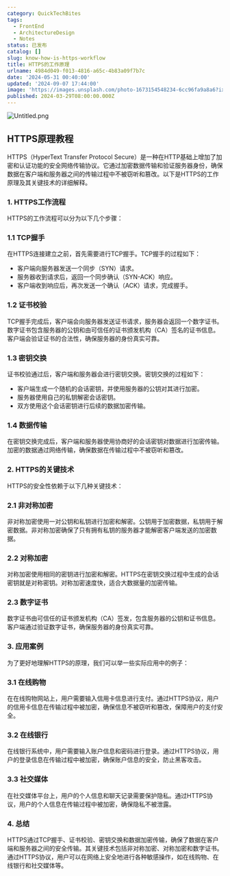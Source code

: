 ```yaml
---
category: QuickTechBites
tags:
  - FrontEnd
  - ArchitectureDesign
  - Notes
status: 已发布
catalog: []
slug: know-how-is-https-workflow
title: HTTPS的工作原理
urlname: 4984d049-f013-4816-a65c-4b83a09f7b7c
date: '2024-05-31 00:40:00'
updated: '2024-09-07 17:44:00'
image: 'https://images.unsplash.com/photo-1673154548234-6cc96fa9a8a6?ixlib=rb-4.0.3&q=85&fm=jpg&crop=entropy&cs=srgb'
published: 2024-03-29T08:00:00.000Z
---
```


![Untitled.png](https://prod-files-secure.s3.us-west-2.amazonaws.com/5d24fe63-e567-4804-86f9-9fdc62e13082/2950c759-0255-4c0a-becc-122aae8c82c0/Untitled.png?X-Amz-Algorithm=AWS4-HMAC-SHA256&X-Amz-Content-Sha256=UNSIGNED-PAYLOAD&X-Amz-Credential=ASIAZI2LB4665BXUJ5NG%2F20250217%2Fus-west-2%2Fs3%2Faws4_request&X-Amz-Date=20250217T213207Z&X-Amz-Expires=3600&X-Amz-Security-Token=IQoJb3JpZ2luX2VjEFUaCXVzLXdlc3QtMiJHMEUCIQCnKHrJjSuvoMZxVGrmuZKdaDV7HMnG7LuWAnVvN0e%2FaQIgdZVk%2B40jcsNS0%2BQKtV7ANgIqJ3owv50ib8SlAF%2FWWhMq%2FwMIfhAAGgw2Mzc0MjMxODM4MDUiDH9pazble1qzi6OGXircAy4tWDZ3KBGRPOM2w52BozMf6pCGBzhT%2Fd8nvQcd%2FwUcuSpxda%2Blh%2FReB5N3MPA2gcq8foYH0nq9ezQ9IuyhxUIJJ36TNWAzS04hE%2FatoC7k%2F3ipimCVfGE34jqbL1wIa6Gaortyw5HT62JbmjauUXdJK0wwO%2FeAa0DbEJ7YOSTtxbRwIn9TUVhwGmPromBC1%2FI%2FhI1wmHwnNugxV%2FtxioOhrSyEtqZmk%2FwcIiJ3eMZ1T%2FIYOh%2FiMnhch030gY%2BLzLbjFOBURfX%2F1I%2BphiZGGNaYwtl%2FGB14wqK%2BLSrU6jzMaX6bHkoHwb3nu4WCdB76HCqf3Rhl9pNN5VlUcuHpV5xjAMfXERQ3d1GaXKAxNrRUsrdQm4jwRkuPYSMdYRKOKZEIYV1a0Dcd8%2BWafqttAt972331Ah9HNw%2FYCmUT0AJn7r%2F6yJLiVFwKGvjI6pysYMSi6xVTvpRpCgrAC90fd%2F%2BhBz8WgfJZJpU2EucSgJx66gHJuNQo8NzRQ4sdQ%2BLpFx6QZjCn5aVZTVo60AmrxIMz0x4IQHt7TBybv0Y60c%2BucjbwGn5g5YrhPFK8AawYqnWE7CEK9DtjD5ZL9IPAblDr6v6qnr88RCEj0g1Tmmtt%2FkGoGvMMhANWZTOFMOrIzr0GOqUBjSMZGDSEvTha5yrO52eM55cVM7KjnOFFkPXTgnRhyb9L5uhtBN7Us8TDram2MIfD7jfe4ZY%2B4K5tSRlnPErspni3omGr1Cjz05ZhmoHfdr5X7ANjgvcEzDbI76%2BDX7ErPZdjEYPHGC2F7eGXNDkYx2N5z8UliZjOS4aEmTA9ZM6oF6Lw9vQc%2BDxX1JSYko0qneeARMLt6K%2FY8S9g7ULXS6i1S5qh&X-Amz-Signature=a05c5492411eb0469fa1736e1ff1a3be0da9bbb0adab4aecf143c30c2856f44f&X-Amz-SignedHeaders=host&x-id=GetObject)


## HTTPS原理教程


HTTPS（HyperText Transfer Protocol Secure）是一种在HTTP基础上增加了加密和认证功能的安全网络传输协议。它通过加密数据传输和验证服务器身份，确保数据在客户端和服务器之间的传输过程中不被窃听和篡改。以下是HTTPS的工作原理及其关键技术的详细解释。


### 1. HTTPS工作流程


HTTPS的工作流程可以分为以下几个步骤：


### 1.1 TCP握手


在HTTPS连接建立之前，首先需要进行TCP握手。TCP握手的过程如下：

- 客户端向服务器发送一个同步（SYN）请求。
- 服务器收到请求后，返回一个同步确认（SYN-ACK）响应。
- 客户端收到响应后，再次发送一个确认（ACK）请求，完成握手。

### 1.2 证书校验


TCP握手完成后，客户端会向服务器发送证书请求，服务器会返回一个数字证书。数字证书包含服务器的公钥和由可信任的证书颁发机构（CA）签名的证书信息。客户端会验证证书的合法性，确保服务器的身份真实可靠。


### 1.3 密钥交换


证书校验通过后，客户端和服务器会进行密钥交换。密钥交换的过程如下：

- 客户端生成一个随机的会话密钥，并使用服务器的公钥对其进行加密。
- 服务器使用自己的私钥解密会话密钥。
- 双方使用这个会话密钥进行后续的数据加密传输。

### 1.4 数据传输


在密钥交换完成后，客户端和服务器使用协商好的会话密钥对数据进行加密传输。加密的数据通过网络传输，确保数据在传输过程中不被窃听和篡改。


### 2. HTTPS的关键技术


HTTPS的安全性依赖于以下几种关键技术：


### 2.1 非对称加密


非对称加密使用一对公钥和私钥进行加密和解密。公钥用于加密数据，私钥用于解密数据。非对称加密确保了只有拥有私钥的服务器才能解密客户端发送的加密数据。


### 2.2 对称加密


对称加密使用相同的密钥进行加密和解密。HTTPS在密钥交换过程中生成的会话密钥就是对称密钥。对称加密速度快，适合大数据量的加密传输。


### 2.3 数字证书


数字证书由可信任的证书颁发机构（CA）签发，包含服务器的公钥和证书信息。客户端通过验证数字证书，确保服务器的身份真实可靠。


### 3. 应用案例


为了更好地理解HTTPS的原理，我们可以举一些实际应用中的例子：


### 3.1 在线购物


在在线购物网站上，用户需要输入信用卡信息进行支付。通过HTTPS协议，用户的信用卡信息在传输过程中被加密，确保信息不被窃听和篡改，保障用户的支付安全。


### 3.2 在线银行


在线银行系统中，用户需要输入账户信息和密码进行登录。通过HTTPS协议，用户的登录信息在传输过程中被加密，确保账户信息的安全，防止黑客攻击。


### 3.3 社交媒体


在社交媒体平台上，用户的个人信息和聊天记录需要保护隐私。通过HTTPS协议，用户的个人信息在传输过程中被加密，确保隐私不被泄露。


### 4. 总结


HTTPS通过TCP握手、证书校验、密钥交换和数据加密传输，确保了数据在客户端和服务器之间的安全传输。其关键技术包括非对称加密、对称加密和数字证书。通过HTTPS协议，用户可以在网络上安全地进行各种敏感操作，如在线购物、在线银行和社交媒体等。

